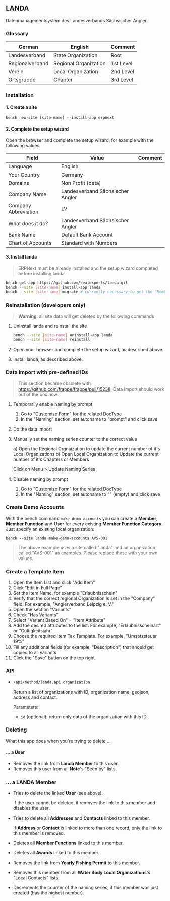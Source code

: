 ## LANDA

Datenmanagementsystem des Landesverbands Sächsischer Angler.

### Glossary

| German          | English               | Comment   |
|-----------------|-----------------------|-----------|
| Landesverband   | State Organization    | Root      |
| Regionalverband | Regional Organization | 1st Level |
| Verein          | Local Organization    | 2nd Level |
| Ortsgruppe      | Chapter               | 3rd Level |

### Installation 

#### 1. Create a site

```
bench new-site [site-name] --install-app erpnext
```

#### 2. Complete the setup wizard

Open the browser and complete the setup wizard, for example with the following values:

| Field                | Value                            | Comment |
|----------------------|----------------------------------|---------|
| Language             | English                          |         |
| Your Country         | Germany                          |         |
| Domains              | Non Profit (beta)                |         |
| Company Name         | Landesverband Sächsischer Angler |         |
| Company Abbreviation | LV                               |         |
| What does it do?     | Landesverband Sächsischer Angler |         |
| Bank Name            | Default Bank Account             |         |
| Chart of Accounts    | Standard with Numbers            |         |


#### 3. Install landa

> ERPNext must be already installed and the setup wizard completed before installing landa.

```bash
bench get-app https://github.com/realexperts/landa.git
bench --site [site-name] install-app landa
bench --site [site-name] migrate # currently necessary to get the "Member Count" chart
```

### Reinstallation (developers only)

> **Warning**: all site data will get deleted by the following commands

1. Uninstall landa and reinstall the site

    ```bash
    bench --site [site-name] uninstall-app landa
    bench --site [site-name] reinstall
    ```

2. Open your browser and complete the setup wizard, as described above.
3. Install landa, as described above.

### Data Import with pre-defined IDs

> This section became obsolete with https://github.com/frappe/frappe/pull/15238. Data Import should work out of the box now.

1. Temporarily enable naming by prompt

    1. Go to "Customize Form" for the related DocType
    2. In the "Naming" section, set autoname to "prompt" and click save

2. Do the data import
3. Manually set the naming series counter to the correct value

    a) Open the Regional Orgnaization to update the current number of it's Local Organizations
    b) Open Local Organization to Update the current number of it's Chapters or Members 

    Click on Menu > Update Naming Series

4. Disable naming by prompt

    1. Go to "Customize Form" for the related DocType
    2. In the "Naming" section, set autoname to "" (empty) and click save

### Create Demo Accounts

With the bench command `make-demo-accounts` you can create a **Member**, **Member Function** and **User** for every existing **Member Function Category**. Just specify an existing local organization:

```
bench --site landa make-demo-accounts AVS-001 
```

> The above example uses a site called "landa" and an organization called "AVS-001" as examples. Please replace these with your own values.

### Create a Template Item

1. Open the Item List and click "Add Item"
2. Click "Edit in Full Page"
3. Set the Item Name, for example "Erlaubnisschein"
4. Verify that the correct regional Organization is set in the "Company" field. For example, "Anglerverband Leipzig e. V."
5. Open the section "Variants"
6. Check "Has Variants"
7. Select "Variant Based On" = "Item Attribute"
8. Add the desired attributes to the list. For example, "Erlaubnisscheinart" or "Gültigkeitsjahr"
9. Choose the required Item Tax Template. For example, "Umsatzsteuer 19%"
10. Fill any additional fields (for example, "Description") that should get copied to all variants
11. Click the "Save" button on the top right

### API

- `/api/method/landa.api.organization`

    Return a list of organizations with ID, organization name, geojson, address and contact.

    Parameters:

    - `id` (optional): return only data of the organization with this ID.


### Deleting

What this app does when you're trying to delete ...

#### ... a User

- Removes the link from **Landa Member** to this user.
- Removes this user from all **Note**'s "Seen by" lists.

### ... a LANDA Member

- Tries to delete the linked **User** (see above).

    If the user cannot be deleted, it removes the link to this member and disables the user.

- Tries to delete all **Addresses** and **Contacts** linked to this member.

    If **Address** or **Contact** is linked to more than one record, only the link to this member is removed.

- Deletes all **Member Functions** linked to this member.
- Deletes all **Awards** linked to this member.
- Removes the link from **Yearly Fishing Permit** to this member.
- Removes this member from all **Water Body Local Organizations**'s "Local Contacts" lists.
- Decrements the counter of the naming series, if this member was just created (has the highest number).
